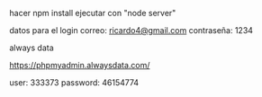 hacer npm install
ejecutar con "node server"

datos para el login
 correo: ricardo4@gmail.com
 contraseña: 1234

 always data

 https://phpmyadmin.alwaysdata.com/

 user: 333373
 password: 46154774